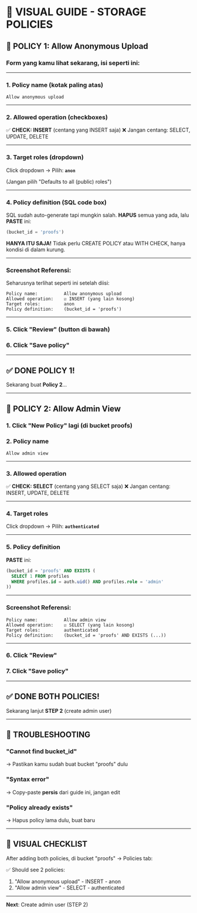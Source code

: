 # 📸 VISUAL GUIDE - STORAGE POLICIES

## 🎯 POLICY 1: Allow Anonymous Upload

### **Form yang kamu lihat sekarang, isi seperti ini:**

---

### **1. Policy name** (kotak paling atas)
```
Allow anonymous upload
```

---

### **2. Allowed operation** (checkboxes)
✅ **CHECK: INSERT** (centang yang INSERT saja)
❌ Jangan centang: SELECT, UPDATE, DELETE

---

### **3. Target roles** (dropdown)
Click dropdown → Pilih: **`anon`**

(Jangan pilih "Defaults to all (public) roles")

---

### **4. Policy definition** (SQL code box)

SQL sudah auto-generate tapi mungkin salah. **HAPUS** semua yang ada, lalu **PASTE** ini:

```sql
(bucket_id = 'proofs')
```

**HANYA ITU SAJA!** Tidak perlu CREATE POLICY atau WITH CHECK, hanya kondisi di dalam kurung.

---

### **Screenshot Referensi:**

Seharusnya terlihat seperti ini setelah diisi:

```
Policy name:          Allow anonymous upload
Allowed operation:    ☑ INSERT (yang lain kosong)
Target roles:         anon
Policy definition:    (bucket_id = 'proofs')
```

---

### **5. Click "Review"** (button di bawah)

### **6. Click "Save policy"**

---

## ✅ DONE POLICY 1!

Sekarang buat **Policy 2**...

---

## 🎯 POLICY 2: Allow Admin View

### **1. Click "New Policy"** lagi (di bucket proofs)

### **2. Policy name**
```
Allow admin view
```

---

### **3. Allowed operation**
✅ **CHECK: SELECT** (centang yang SELECT saja)
❌ Jangan centang: INSERT, UPDATE, DELETE

---

### **4. Target roles**
Click dropdown → Pilih: **`authenticated`**

---

### **5. Policy definition**

**PASTE** ini:

```sql
(bucket_id = 'proofs' AND EXISTS (
  SELECT 1 FROM profiles 
  WHERE profiles.id = auth.uid() AND profiles.role = 'admin'
))
```

---

### **Screenshot Referensi:**

```
Policy name:          Allow admin view
Allowed operation:    ☑ SELECT (yang lain kosong)
Target roles:         authenticated
Policy definition:    (bucket_id = 'proofs' AND EXISTS (...))
```

---

### **6. Click "Review"**

### **7. Click "Save policy"**

---

## ✅ DONE BOTH POLICIES!

Sekarang lanjut **STEP 2** (create admin user)

---

## 🐛 TROUBLESHOOTING

### **"Cannot find bucket_id"**
→ Pastikan kamu sudah buat bucket "proofs" dulu

### **"Syntax error"**
→ Copy-paste **persis** dari guide ini, jangan edit

### **"Policy already exists"**
→ Hapus policy lama dulu, buat baru

---

## 📸 VISUAL CHECKLIST

After adding both policies, di bucket "proofs" → Policies tab:

✅ Should see 2 policies:
1. "Allow anonymous upload" - INSERT - anon
2. "Allow admin view" - SELECT - authenticated

---

**Next**: Create admin user (STEP 2)
